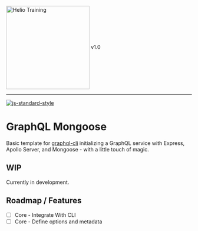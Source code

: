 <img src="http://i.imgur.com/UzC7XPe.png" alt="Helio Training" width="226" align="center"/> v1.0

---------------

[![js-standard-style](https://img.shields.io/badge/code%20style-standard-brightgreen.svg)](http://standardjs.com)

# GraphQL Mongoose

Basic template for [graphql-cli](https://github.com/helio-training/helio-gql-cli) initializing a GraphQL service with Express, Apollo Server, and Mongoose - with a little touch of magic.

## WIP

Currently in development.

## Roadmap / Features

- [ ] Core - Integrate With CLI
- [ ] Core - Define options and metadata
